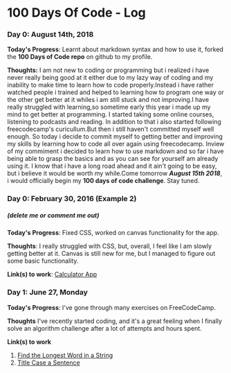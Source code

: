 # 100 Days Of Code - Log

### Day 0: August 14th, 2018

**Today's Progress**: Learnt about markdown syntax and how to use it, forked the **100 Days of Code repo** on github to my profile.

**Thoughts:** I am not new to coding or programming but i realized i have never really being good at it either due to my lazy way of coding and my inability to make time to learn how to code properly.Instead i have rather watched people i trained and helped to learning how to program one way or the other get better at it whiles i am still stuck and not improving.I have really struggled with learning,so sometime early this year i made up my mind to get better at programming. I started taking some online courses, listening to podcasts and reading. In addition to that i also started following freecodecamp's curicullum.But then i still haven't committed myself well enough. So today i decide to commit myself to getting better and improving my skills by learning how to code all over again using freecodecamp. Inview of my commiment i decided to learn how to use markdown and so far i have being able to grasp the basics and as you can see for yourself am already using it. I know that i have a long road ahead and it ain't going to be easy, but i believe it would be worth my while.Come tomorrow **_August 15th 2018_**, i would officially begin my **100 days of code challenge**. Stay tuned. 


### Day 0: February 30, 2016 (Example 2)
##### (delete me or comment me out)

**Today's Progress**: Fixed CSS, worked on canvas functionality for the app.

**Thoughts**: I really struggled with CSS, but, overall, I feel like I am slowly getting better at it. Canvas is still new for me, but I managed to figure out some basic functionality.

**Link(s) to work**: [Calculator App](http://www.example.com)


### Day 1: June 27, Monday

**Today's Progress**: I've gone through many exercises on FreeCodeCamp.

**Thoughts** I've recently started coding, and it's a great feeling when I finally solve an algorithm challenge after a lot of attempts and hours spent.

**Link(s) to work**
1. [Find the Longest Word in a String](https://www.freecodecamp.com/challenges/find-the-longest-word-in-a-string)
2. [Title Case a Sentence](https://www.freecodecamp.com/challenges/title-case-a-sentence)
